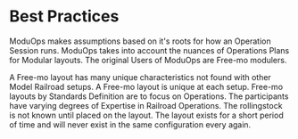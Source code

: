 # Best Practices

ModuOps makes assumptions based on it's roots for how an Operation Session runs. ModuOps takes into account the nuances of Operations Plans for Modular layouts. The original Users of ModuOps are Free-mo modulers.

A Free-mo layout has many unique characteristics not found with other Model Railroad setups. A Free-mo layout is unique at each setup. Free-mo layouts by Standards Definition are to focus on Operations. The participants have varying degrees of Expertise in Railroad Operations. The rollingstock is not known until placed on the layout. The layout exists for a short period of time and will never exist in the same configuration every again.


